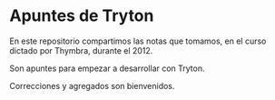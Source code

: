 Apuntes de Tryton
=================

En este repositorio compartimos las notas que tomamos, en el curso dictado
por Thymbra, durante el 2012.

Son apuntes para empezar a desarrollar con Tryton.

Correcciones y agregados son bienvenidos.
